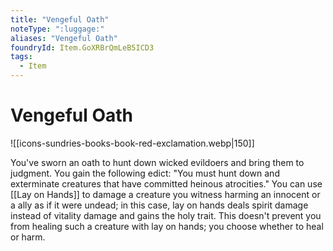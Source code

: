 ```yaml
---
title: "Vengeful Oath"
noteType: ":luggage:"
aliases: "Vengeful Oath"
foundryId: Item.GoXRBrQmLeB5ICD3
tags:
  - Item
---
```


# Vengeful Oath
![[icons-sundries-books-book-red-exclamation.webp|150]]

You've sworn an oath to hunt down wicked evildoers and bring them to judgment. You gain the following edict: "You must hunt down and exterminate creatures that have committed heinous atrocities." You can use [[Lay on Hands]] to damage a creature you witness harming an innocent or a ally as if it were undead; in this case, lay on hands deals spirit damage instead of vitality damage and gains the holy trait. This doesn't prevent you from healing such a creature with lay on hands; you choose whether to heal or harm.
